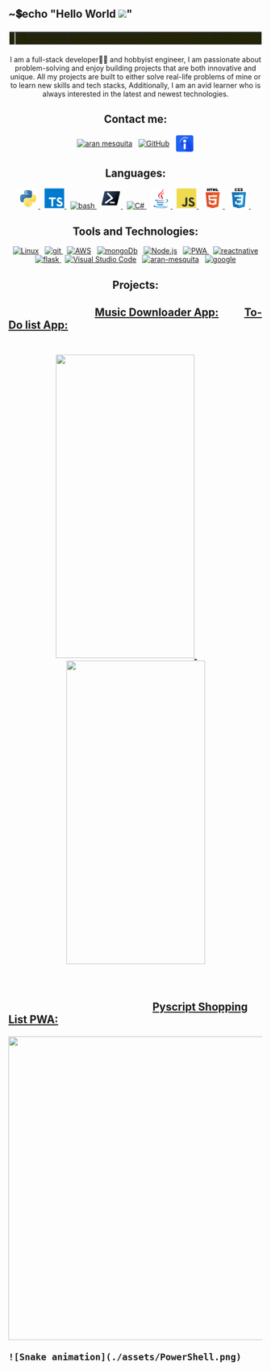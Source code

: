 ## ~💲echo "Hello World <img src="https://media.giphy.com/media/hvRJCLFzcasrR4ia7z/giphy.gif" width="5%">"

<h3 align="center"><img src="https://github.com/AranMesquita/AranMesquita/blob/main/assets/ezgif.com-gif-maker.gif" width="500" height="25"/></h3>

<p align="center">
I am a full-stack developer🧑‍💻 and hobbyist engineer, I am passionate about problem-solving and enjoy building projects that are both innovative and unique. All my projects are built to either solve real-life problems of mine or to learn new skills and tech stacks, Additionally, I am an avid learner who is always interested in the latest and newest technologies.
</p>



<h2 align="center">Contact me:</h2>
<p align="center">
<a href="https://www.linkedin.com/in/Aran-Mesquita" target="blank"><img align="center" src="https://raw.githubusercontent.com/rahuldkjain/github-profile-readme-generator/master/src/images/icons/Social/linked-in-alt.svg" alt="aran mesquita" height="30" width="40" /></a> &nbsp;
<a href="https://github.com/AranMesquita/" target="blank"> <img align="center" alt="GitHub" src="https://user-images.githubusercontent.com/3369400/139447912-e0f43f33-6d9f-45f8-be46-2df5bbc91289.png"  height="30" width="30"/></a> &nbsp;
<a href="https://my.indeed.com/p/aranm-3p5bx1n" target="blank"><img align="center" style="border-radius:20%" src="https://github.com/AranMesquita/AranMesquita/blob/main/assets/indeed-employer-logo.png" alt="aran-mesquita" height="35" width="37" /></a>
</p>

<h2 align="center">Languages:</h2>
<p align="center"> 
 <a href="https://github.com/AranMesquita/Shopping-List-PWA" target="_blank" rel="noreferrer"> <img src="https://raw.githubusercontent.com/devicons/devicon/master/icons/python/python-original.svg" alt="python" width="40" height="40"/> </a> &nbsp;
 <a href="https://leetcode.com/Aran-Mesquita" target="_blank" rel="noreferrer"> <img src="https://raw.githubusercontent.com/devicons/devicon/master/icons/typescript/typescript-original.svg" alt="typescript" width="40" height="40"/> </a> &nbsp;
<a href="https://leetcode.com/Aran-Mesquita" target="_blank" rel="noreferrer"> <img src="https://github.com/odb/official-bash-logo/blob/master/assets/Logos/Icons/PNG/128x128.png" alt="bash" width="40" height="40"/> </a> &nbsp;
<a href="https://leetcode.com/Aran-Mesquita" target="_blank" rel="noreferrer"> <img alt="PowerShell" width="40" height="40" src="https://github.com/AranMesquita/AranMesquita/blob/main/assets/PowerShell.png" /> </a> &nbsp;
 <a href="https://leetcode.com/Aran-Mesquita" target="_blank" rel="noreferrer"> <img src="https://camo.githubusercontent.com/8d56e87edf99e89bfc457cd62462e0b7aae19e6b197b1df5c542d474d8d76f81/68747470733a2f2f646576656c6f7065722e6665646f726170726f6a6563742e6f72672f7374617469632f6c6f676f2f6373686172702e706e67" alt="C#" width="40" height="40"/> </a> &nbsp;
<a href="https://leetcode.com/Aran-Mesquita" target="_blank" rel="noreferrer"> <img src="https://raw.githubusercontent.com/devicons/devicon/master/icons/java/java-original.svg" alt="java" width="40" height="40"/> </a> &nbsp;
<a href="https://github.com/AranMesquita/Music-Player-and-Downloader-App" target="_blank" rel="noreferrer"> <img src="https://raw.githubusercontent.com/devicons/devicon/master/icons/javascript/javascript-original.svg" alt="javascript" width="40" height="40"/> </a> &nbsp;
<a href="" target="_blank" rel="noreferrer"> <img src="https://raw.githubusercontent.com/devicons/devicon/master/icons/html5/html5-original-wordmark.svg" alt="html5" width="40" height="40"/> </a> &nbsp;
<a href="" target="_blank" rel="noreferrer"> <img src="https://raw.githubusercontent.com/devicons/devicon/master/icons/css3/css3-original-wordmark.svg" alt="css3" width="40" height="40"/> </a> &nbsp;

</p>

<h2 align="center">Tools and Technologies:</h2>
<p align="center">
 <a href="https://github.com/AranMesquita/Linux-Chess" target="_blank" rel="noreferrer"><img alt="Linux" width="40" height="40" src="https://cdn.jsdelivr.net/gh/devicons/devicon/icons/linux/linux-original.svg" /></a> &nbsp;
 <a href="https://github.com/AranMesquita/Github_automation" target="_blank" rel="noreferrer"> <img src="https://www.vectorlogo.zone/logos/git-scm/git-scm-icon.svg" alt="git" width="40" height="40"/> </a> &nbsp;
 <a href="" target="_blank" rel="noreferrer"><img alt="AWS" width="40" height="40" src="https://github.com/get-icon/geticon/raw/master/icons/aws.svg" /></a> &nbsp;
 <a href="" target="_blank" rel="noreferrer"><img alt="mongoDb" width="40" height="40" src="https://github.com/get-icon/geticon/raw/master/icons/mongodb-icon.svg" /></a> &nbsp;
 <a href="https://nodejs.org" target="_blank" rel="noreferrer"> <img alt="Node.js" width="40" height="40" src="https://cdn.jsdelivr.net/gh/devicons/devicon/icons/nodejs/nodejs-original.svg" /></a> &nbsp;
 <a href="https://github.com/AranMesquita/Shopping-List-PWA" target="_blank" rel="noreferrer"> <img src="https://user-images.githubusercontent.com/3104648/28351989-7f68389e-6c4b-11e7-9bf2-e9fcd4977e7a.png" alt="PWA" width="60" height="35"/> </a> &nbsp;
 <a href="https://github.com/AranMesquita/Music-Player-and-Downloader-App" target="_blank" rel="noreferrer"> <img src="https://reactnative.dev/img/header_logo.svg" alt="reactnative" width="40" height="40"/> </a>
 <a href="https://github.com/AranMesquita/Shopping-List-PWA" target="_blank" rel="noreferrer"> <img src="https://raw.githubusercontent.com/get-icon/geticon/fc0f660daee147afb4a56c64e12bde6486b73e39/icons/flask.svg" alt="flask" width="40" height="40"/> </a> &nbsp;
 <a href="" target="_blank" rel="noreferrer"><img alt="Visual Studio Code" width="40" height="40" src="https://cdn.jsdelivr.net/gh/devicons/devicon/icons/vscode/vscode-original.svg" /></a> &nbsp;
 <a href="https://leetcode.com/Aran-Mesquita" target="blank"><img src="https://raw.githubusercontent.com/rahuldkjain/github-profile-readme-generator/master/src/images/icons/Social/leet-code.svg" alt="aran-mesquita" width="40" height="40" /></a> &nbsp;
 <a href="https://www.google.com/search?q=images+of+derpy+giraffes+-hope+-this+-cheers+-up+-your+-day" target="blank"><img src="https://freesvg.org/img/1534129544.png" alt="google" height="40" width="40" /></a>
</p>


<h2 align="center">Projects:<h2>
 

  
  &emsp; &emsp; &emsp; &emsp; &emsp; &emsp; &ensp; [Music Downloader App:](https://github.com/AranMesquita/Music-Player-and-Downloader-App) &nbsp; &emsp; &nbsp;
  [To-Do list App:](https://github.com/AranMesquita/To-Do-List)
  <br></br>
 <p align="center">
  <a href="https://github.com/AranMesquita/Music-Player-and-Downloader-App" target="_blank" rel="noreferrer">
   <img src="https://github.com/AranMesquita/Music-Player-and-Downloader-App/blob/main/Music/assets/Music_app_demo.gif" height="600" width="275"/>
  </a> &emsp; &ensp;
  <a href="https://github.com/AranMesquita/To-Do-List" target="_blank" rel="noreferrer">
   <img src="https://github.com/AranMesquita/To-Do-List/blob/main/assets/to-do-list.gif" height="600" width="275"/>
  </a>
 </p>
 <br/>
 
 &emsp; &emsp; &emsp; &emsp; &emsp; &emsp; &emsp; &emsp; &emsp; &emsp; &emsp; [Pyscript Shopping List PWA:](https://github.com/AranMesquita/Shopping-List-PWA)
 <p align="center">
  <a href="https://github.com/AranMesquita/Shopping-List-PWA" target="_blank" rel="noreferrer">
   <img align="center" src="https://github.com/AranMesquita/Shopping-List-PWA/blob/main/static/assets/images/Shopping-list-demo.gif" height="600" width="1000"/>
  </a>
  </p>
 
 



```
![Snake animation](./assets/PowerShell.png)
```
